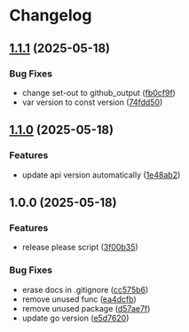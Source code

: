# Changelog

## [1.1.1](https://github.com/yunsuk-jeung/social/compare/v1.1.0...v1.1.1) (2025-05-18)


### Bug Fixes

* change set-out to github_output ([fb0cf9f](https://github.com/yunsuk-jeung/social/commit/fb0cf9f0c43fa6a8fc47a7d1bffbe3e6f4745a90))
* var version to const version ([74fdd50](https://github.com/yunsuk-jeung/social/commit/74fdd50c1a456f0e5e74d8f8db1db21b5b618c9b))

## [1.1.0](https://github.com/yunsuk-jeung/social/compare/v1.0.0...v1.1.0) (2025-05-18)


### Features

* update api version automatically ([1e48ab2](https://github.com/yunsuk-jeung/social/commit/1e48ab24255f3c56a5473d02d2e284ae46f7e8fe))

## 1.0.0 (2025-05-18)


### Features

* release please script ([3f00b35](https://github.com/yunsuk-jeung/social/commit/3f00b35f8bd0e4d8407d0a873c0fcd1bbe333ace))


### Bug Fixes

* erase docs in .gitignore ([cc575b6](https://github.com/yunsuk-jeung/social/commit/cc575b65358792a9a0ce621d9a20a492639eca01))
* remove unused func ([ea4dcfb](https://github.com/yunsuk-jeung/social/commit/ea4dcfb1eff5502bc67a66d64c082a275dd1802f))
* remove unused package ([d57ae7f](https://github.com/yunsuk-jeung/social/commit/d57ae7fdef5b44dbe289c6ad9778c0de06c13e8c))
* update go version ([e5d7620](https://github.com/yunsuk-jeung/social/commit/e5d76205ec7bac4e29d6cf802b57bdba534157e3))
